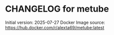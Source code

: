 CHANGELOG for metube
===================

Initial version: 2025-07-27
Docker Image source: https://hub.docker.com/r/alexta69/metube:latest

